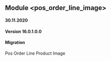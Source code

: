 ## Module <pos_order_line_image>

#### 30.11.2020
#### Version 16.0.1.0.0
#### Migration
Pos Order Line Product Image



